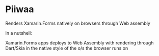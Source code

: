 # Piiwaa
Renders Xamarin.Forms natively on browsers through Web assembly

In a nutshell:

Xamarin.Forms apps deploys to Web Assembly with rendering through Dart/Skia in the native style of the o/s the browser runs on
